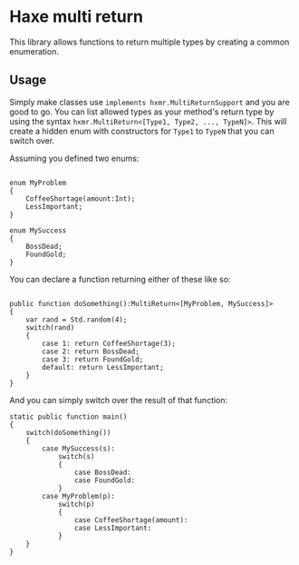 Haxe multi return
=============

This library allows functions to return multiple types by creating a common enumeration. 

Usage
-------

Simply make classes use `implements hxmr.MultiReturnSupport` and you are good to go. You can list allowed types as your method's return type by using the syntax `hxmr.MultiReturn<[Type1, Type2, ..., TypeN]>`. This will create a hidden enum with constructors for `Type1` to `TypeN` that you can switch over.

Assuming you defined two enums:

```

enum MyProblem
{
	CoffeeShortage(amount:Int);
	LessImportant;
}

enum MySuccess
{
	BossDead;
	FoundGold;
}

```

You can declare a function returning either of these like so:

```

public function doSomething():MultiReturn<[MyProblem, MySuccess]>
{
	var rand = Std.random(4);
	switch(rand)
	{
		case 1: return CoffeeShortage(3);
		case 2: return BossDead;
		case 3: return FoundGold;
		default: return LessImportant;
	}
}

```

And you can simply switch over the result of that function:

```
static public function main()
{
	switch(doSomething())
	{
		case MySuccess(s):
			switch(s)
			{
				case BossDead:
				case FoundGold:
			}
		case MyProblem(p):
			switch(p)
			{
				case CoffeeShortage(amount):
				case LessImportant:
			}
	}
}

```